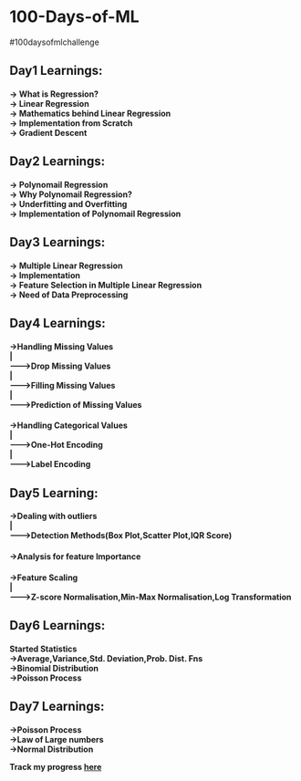 # 100-Days-of-ML
#100daysofmlchallenge
<h2> Day1 Learnings:
<h4>-> What is Regression?<br>
-> Linear Regression<br>
-> Mathematics behind Linear Regression<br>
-> Implementation from Scratch<br>
-> Gradient Descent<br>
<h2> Day2 Learnings:
 <h4>-> Polynomail Regression<br>
 -> Why Polynomail Regression?<br>
 -> Underfitting and Overfitting <br>
 -> Implementation of Polynomail Regression
<h2>Day3 Learnings:
 <h4>-> Multiple Linear Regression<br>
 -> Implementation<br>
 -> Feature Selection in Multiple Linear Regression<br>
 -> Need of Data Preprocessing<br>
<h2>Day4 Learnings:
 <h4>->Handling Missing Values<br>
       |<br>
        --->Drop Missing Values<br>
       |<br>
        --->Filling Missing Values<br>
       |<br>
        --->Prediction of Missing Values<br>
 <h4>->Handling Categorical Values<br>
        |<br>
         --->One-Hot Encoding<br>
        |<br>
         --->Label Encoding<br>
 <h2>Day5 Learning:
  <h4>->Dealing with outliers<br>
       |<br>
        --->Detection Methods(Box Plot,Scatter Plot,IQR Score)
  <h4>->Analysis for feature Importance
  <h4>->Feature Scaling<br>
       |<br>
        --->Z-score Normalisation,Min-Max Normalisation,Log Transformation<br>
 <h2>Day6 Learnings:
  <h4>Started Statistics <br>
  ->Average,Variance,Std. Deviation,Prob. Dist. Fns<br>
  ->Binomial Distribution<br>
  ->Poisson Process<br>
 <h2>Day7 Learnings:
  <h4>->Poisson Process<br>
    ->Law of Large numbers<br>
    ->Normal Distribution<br>

  
Track my progress [here](https://ruchikamodgil.github.io/100-Days-of-ML/)
